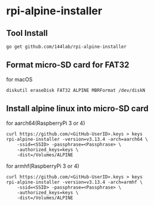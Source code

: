 # rpi-alpine-installer

## Tool Install

```
go get github.com/144lab/rpi-alpine-installer
```

## Format micro-SD card for FAT32

for macOS

```
diskutil eraseDisk FAT32 ALPINE MBRFormat /dev/diskN
```

## Install alpine linux into micro-SD card

for aarch64(RaspberryPi 3 or 4)

```shell
curl https://github.com/<GitHub-UserID>.keys > keys
rpi-alpine-installer -version=v3.13.4 -arch=aarch64 \
	-ssid=<SSID> -passphrase=<Passphrase> \
	-authorized_keys=keys \
	-dist=/Volumes/ALPINE
```

for armhf(RaspberryPi 3 or 4)

```shell
curl https://github.com/<GitHub-UserID>.keys > keys
rpi-alpine-installer -version=v3.13.4 -arch=armhf \
	-ssid=<SSID> -passphrase=<Passphrase> \
	-authorized_keys=keys \
	-dist=/Volumes/ALPINE
```

